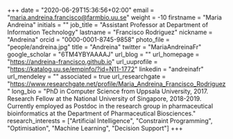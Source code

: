 +++
date = "2020-06-29T15:36:56+02:00"
email = "maria.andreina.francisco@farmbio.uu.se"
weight = -10
firstname = "Maria Andreina"
initials = ""
job_title = "Assistant Professor at Department of Information Technology"
lastname = "Francisco Rodriguez"
nickname = "Andreina"
orcid = "0000-0001-8745-9858"
photo_file = "people/andreina.jpg"
title = "Andreina"
twitter = "MariaAndreinaFr"
google_scholar = "6TM4YBYAAAAJ"
url_blog = ""
url_homepage = "https://andreina-francisco.github.io"
url_uuprofile = "https://katalog.uu.se/empinfo/?id=N11-1772"
linkedin = "andreinafr"
url_mendeley = ""
associated = true
url_researchgate = "https://www.researchgate.net/profile/Maria_Andreina_Francisco_Rodriguez"
long_bio = "PhD in Computer Science from Uppsala University, 2017. Research Fellow at the National University of Singapore, 2018-2019. Currently employed as Postdoc  in the research group in pharmaceutical bioinformatics at the Department of Pharmaceutical Biosciences."
research_interests = ["Artificial Intelligence", "Constraint Programming", "Optimisation", "Machine Learning", "Decision Support"]
+++


